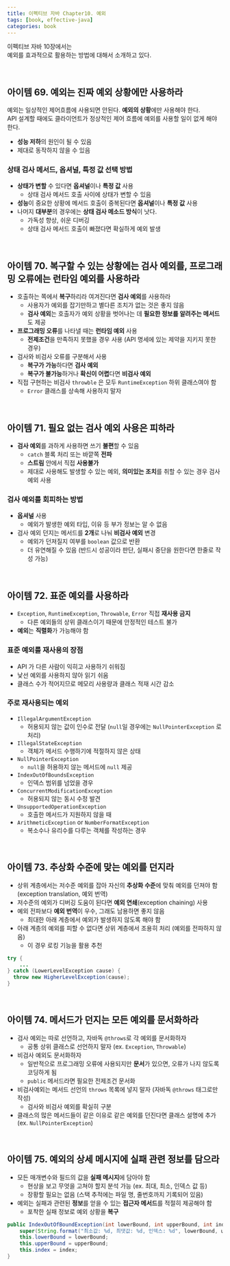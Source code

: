 ```yaml
---
title: 이펙티브 자바 Chapter10. 예외
tags: [book, effective-java]
categories: book
---
```



이펙티브 자바 10장에서는  
예외를 효과적으로 활용하는 방법에 대해서 소개하고 있다.

<!--more-->

<br/>

## 아이템 69. 예외는 진짜 예외 상황에만 사용하라

예외는 일상적인 제어흐름에 사용되면 안된다. **예외의 상황**에만 사용해야 한다.   
API 설계할 때에도 클라이언트가 정상적인 제어 흐름에 예외를 사용할 일이 없게 해야 한다.
- **성능 저하**의 원인이 될 수 있음
- 제대로 동작하지 않을 수 있음

### 상태 검사 메서드, 옵셔널, 특정 값 선택 방법
- **상태가 변할** 수 있다면 **옵셔널**이나 **특정 값** 사용
  - 상태 검사 메서드 호출 사이에 상태가 변할 수 있음
- **성능**이 중요한 상황에 메서드 호출이 중복된다면 **옵셔널**이나 **특정 값** 사용
- 나머지 **대부분**의 경우에는 **상태 검사 메소드 방식**이 낫다.
  - 가독성 향상, 쉬운 디버깅
  - 상태 검사 메서드 호출이 빠졌다면 확실하게 예외 발생

<br/>

## 아이템 70. 복구할 수 있는 상황에는 검사 예외를, 프로그래밍 오류에는 런타임 예외를 사용하라

- 호출하는 쪽에서 **복구**하리라 여겨진다면 **검사 예외**를 사용하라
  - 사용자가 예외를 잡기만하고 별다른 조치가 없는 것은 좋지 않음
  - **검사 예외**는 호출자가 예외 상황을 벗어나는 데 **필요한 정보를 알려주는 메서드**도 제공
- **프로그래밍 오류**를 나타낼 때는 **런타임 예외** 사용
  - **전제조건**을 만족하지 못했을 경우 사용 (API 명세에 있는 제약을 지키지 못한 경우)
- 검사와 비검사 오류를 구분해서 사용
  - **복구가 가능**하다면 **검사 예외**
  - **복구가 불가능**하거나 **확신이 어렵**다면 **비검사 예외**
- 직접 구현하는 비검사 `throwble` 은 모두 `RuntimeException` 하위 클래스여야 함
  - `Error` 클래스를 상속해 사용하지 말자

<br/>

## 아이템 71. 필요 없는 검사 예외 사용은 피하라

- **검사 예외**를 과하게 사용하면 쓰기 **불편**할 수 있음
  - `catch` 블록 처리 또는 바깥쪽 **전파**
  - **스트림** 안에서 직접 **사용불가**
  - 제대로 사용해도 발생할 수 있는 예외, **의미있는 조치**를 취할 수 있는 경우 검사 예외 사용

### 검사 예외를 회피하는 방법
- **옵셔널** 사용
  - 예외가 발생한 예외 타입, 이유 등 부가 정보는 알 수 없음
- 검사 예외 던지는 메서드를 **2개**로 나눠 **비검사 예외** 변경
  - 예외가 던져질지 여부를 `boolean` 값으로 반환
  - 더 유연해질 수 있음 (반드시 성공이라 판단, 실패시 중단을 원한다면 한줄로 작성 가능)

<br/>

## 아이템 72. 표준 예외를 사용하라

- `Exception`, `RuntimeException`, `Throwable`, `Error` 직접 **재사용 금지**
  - 다른 예외들의 상위 클래스이기 때문에 안정적인 테스트 불가
- **예외**는 **직렬화**가 가능해야 함

### 표준 예외를 재사용의 장점
- API 가 다른 사람이 익히고 사용하기 쉬워짐
- 낯선 예외를 사용하지 않아 읽기 쉬움
- 클래스 수가 적어지므로 메모리 사용량과 클래스 적재 시간 감소

### 주로 재사용되는 예외
- `IllegalArgumentException`
  - 허용되지 않는 값이 인수로 전달 (`null`일 경우에는 `NullPointerException` 로 처리)
- `IllegalStateException`
  - 객체가 메서드 수행하기에 적절하지 않은 상태
- `NullPointerException`
  - `null`을 허용하지 않는 메서드에 `null` 제공
- `IndexOutOfBoundsException`
  - 인덱스 범위를 넘었을 경우
- `ConcurrentModificationException`
  - 허용되지 않는 동시 수정 발견
- `UnsupportedOperationException`
  - 호출한 메서드가 지원하지 않을 때
- `ArithmeticException` or `NumberFormatException`
  - 복소수나 유리수를 다루는 객체를 작성하는 경우

<br/>

## 아이템 73. 추상화 수준에 맞는 예외를 던지라

- 상위 계층에서는 저수준 예외를 잡아 자신의 **추상화 수준**에 맞춰 예외를 던져야 함 (exception translation, 예외 번역)
- 저수준의 예외가 디버깅 도움이 된다면 **예외 연쇄**(exception chaining) 사용
- 예외 전파보다 **예외 번역**이 우수, 그래도 남용하면 좋지 않음
  - 최대한 아래 계층에서 예외가 발생하지 않도록 해야 함
- 아래 계층의 예외를 피할 수 없다면 상위 계층에서 조용히 처리 (예외를 전파하지 않음)
  - 이 경우 로킹 기능을 활용 추천

```java
try {
    ...
} catch (LowerLevelException cause) {
  throw new HigherLevelException(cause);
}
```


<br/>

## 아이템 74. 메서드가 던지는 모든 예외를 문서화하라

- 검사 예외는 따로 선언하고, 자바독 `@throws`로 각 예외를 문서화하자
  - 공통 상위 클래스로 선언하지 말자 (ex. `Exception`, `Throwable`)
- 비검사 예외도 문서화하자
  - 일반적으로 프로그래밍 오류에 사용되지만 **문서**가 있으면, 오류가 나지 않도록 코딩하게 됨
  - `public` 메서드라면 필요한 전제조건 문서화
- 비검사예외는 메서드 선언의 `throws` 목록에 넣지 말자 (자바독 `@throws` 태그로만 작성)
  - 검사와 비검사 예외를 확실히 구분
- 클래스의 많은 메서드들이 같은 이유로 같은 예외를 던진다면 클래스 설명에 추가 (ex. `NullPointerException`)

<br/>

## 아이템 75. 예외의 상세 메시지에 실패 관련 정보를 담으라

- 모든 매개변수와 필드의 값을 **실패 메시지**에 담아야 함
  - 현상을 보고 무엇을 고쳐야 할지 분석 가능 (ex. 최대, 최소, 인덱스 값 등)
  - 장황할 필요는 없음 (스택 추적에는 파일 명, 줄번호까지 기록되어 있음)
- 예외는 실패과 관련된 **정보**를 얻을 수 있는 **접근자 메서드**를 적절히 제공해야 함
  - 포착한 실패 정보로 예외 상황을 **복구**

```java
public IndexOutOfBoundException(int lowerBound, int upperBound, int index) {
    super(String.format("최소값: %d, 최댓값: %d, 인덱스: %d", lowerBound, upperBound, index));
    this.lowerBound = lowerBound;
    this.upperBound = upperBound;
    this.index = index;
}
```
